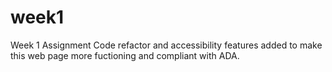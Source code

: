 # week1
Week 1 Assignment
Code refactor and accessibility features added to make this web page more fuctioning and compliant with ADA.